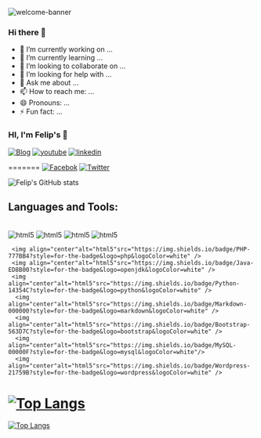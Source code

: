 
![welcome-banner](https://github.com/felipe123tadeu/felipe123tadeu/assets/27034922/b8f8940a-d3ca-493c-b878-68724734a3c5)

### Hi there 👋

- 🔭 I’m currently working on ...
- 🌱 I’m currently learning ...
- 👯 I’m looking to collaborate on ...
- 🤔 I’m looking for help with ...
- 💬 Ask me about ...
- 📫 How to reach me: ...
- 😄 Pronouns: ...
- ⚡ Fun fact: ...


### HI, I'm Felip's 🙋

[![Blog](https://img.shields.io/badge/Instagram-E4405F?style=for-the-badge&logo=instagram&logoColor=white)](https://www.instagram.com/piet_ph/?hl=pt-br)
[![youtube](https://img.shields.io/badge/YouTube-FF0000?style=for-the-badge&logo=youtube&logoColor=white)](https://www.youtube.com/channel/UCKlBOQoLuOihdXtkPOH0Peg)
[![linkedin](https://img.shields.io/badge/LinkedIn-0077B5?style=for-the-badge&logo=linkedin&logoColor=white)](https://www.linkedin.com/in/felipetadeu01/)

=======
[![Facebok](https://img.shields.io/badge/Facebook-1877F2?style=for-the-badge&logo=facebook&logoColor=white)](https://www.facebook.com/phelypethadeu123/)
[![Twitter](https://img.shields.io/badge/Twitter-1DA1F2?style=for-the-badge&logo=twitter&logoColor=white)](https://twitter.com/phelipetadeus2/)


![Felip's  GitHub stats](https://github-readme-stats.vercel.app/api?username=felipe123tadeu&show_icons=true&theme=gruvbox)

## Languages and Tools:
<div style="display: inline_block"><br/>
    <img align="center"alt="html5"src="https://img.shields.io/badge/HTML5-E34F26?style=for-the-badge&logo=html5&logoColor=white" />
    <img align="center"alt="html5"src="https://img.shields.io/badge/CSS3-1572B6?style=for-the-badge&logo=css3&logoColor=white" />
     <img align="center"alt="html5"src="https://img.shields.io/badge/C%2B%2B-00599C?style=for-the-badge&logo=c%2B%2B&logoColor=white" />
     <img align="center"alt="html5"src="https://img.shields.io/badge/C%2B%2B-00599C?style=for-the-badge&logo=c%2B%2B&logoColor=white" />


     <img align="center"alt="html5"src="https://img.shields.io/badge/PHP-777BB4?style=for-the-badge&logo=php&logoColor=white" />
     <img align="center"alt="html5"src="https://img.shields.io/badge/Java-ED8B00?style=for-the-badge&logo=openjdk&logoColor=white" />
     <img align="center"alt="html5"src="https://img.shields.io/badge/Python-14354C?style=for-the-badge&logo=python&logoColor=white" />  
      <img align="center"alt="html5"src="https://img.shields.io/badge/Markdown-000000?style=for-the-badge&logo=markdown&logoColor=white" />  
      <img align="center"alt="html5"src="https://img.shields.io/badge/Bootstrap-563D7C?style=for-the-badge&logo=bootstrap&logoColor=white" /> 
      <img align="center"alt="html5"src="https://img.shields.io/badge/MySQL-00000F?style=for-the-badge&logo=mysql&logoColor=white"/> 
      <img align="center"alt="html5"src="https://img.shields.io/badge/Wordpress-21759B?style=for-the-badge&logo=wordpress&logoColor=white" /> 
<div>

[![Top Langs](https://github-readme-stats.vercel.app/api/top-langs/?username=anuraghazra&layout=donut-vertical)](https://github.com/anuraghazra/github-readme-stats)
=======
<div>
    
[![Top Langs](https://github-readme-stats.vercel.app/api/top-langs/?username=felipe123tadeu&layout=donut-vertical)](https://github.com/anuraghazra/github-readme-stats)



